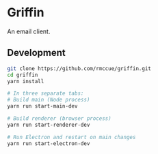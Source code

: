 # Griffin

An email client.


## Development

```sh
git clone https://github.com/rmccue/griffin.git
cd griffin
yarn install

# In three separate tabs:
# Build main (Node process)
yarn run start-main-dev

# Build renderer (browser process)
yarn run start-renderer-dev

# Run Electron and restart on main changes
yarn run start-electron-dev
```
